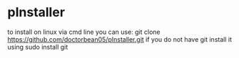 # pInstaller

to install on linux via cmd line you can use:
git clone https://github.com/doctorbean05/pInstaller.git
if you do not have git install it using
sudo install git
